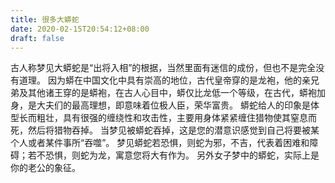```yaml
---
title: 很多大蟒蛇
date: 2020-02-15T20:54:12+08:00
draft: false
---
```


古人称梦见大蟒蛇是“出将入相”的根据，当然里面有迷信的成份，但也不是完全没有道理。
因为蟒在中国文化中具有崇高的地位，古代皇帝穿的是龙袍，他的亲兄弟及其他诸王穿的是蟒袍，在古人心目中，蟒仅比龙低一个等级，在古代，蟒袍加身，是大夫们的最高理想，即意味着位极人臣，荣华富贵。
蟒蛇给人的印象是体型长而粗壮，具有很强的缠绕性和攻击性，主要用身体紧紧缠住猎物使其窒息而死，然后将猎物吞掉。
当梦见被蟒蛇吞掉，这是您的潜意识感觉到自己将要被某个人或者某件事所“吞噬”。
梦见蟒蛇若恐惧，则蛇为邪，不吉，代表着困难和障碍；若不恐惧，则蛇为龙，寓意您将大有作为。
另外女子梦中的蟒蛇，实际上是你的老公的象征。

